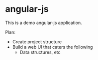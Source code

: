 angular-js
==========

This is a demo angular-js application.

Plan:
* Create project structure
* Build a web UI that caters the following
  - Data structures, etc
